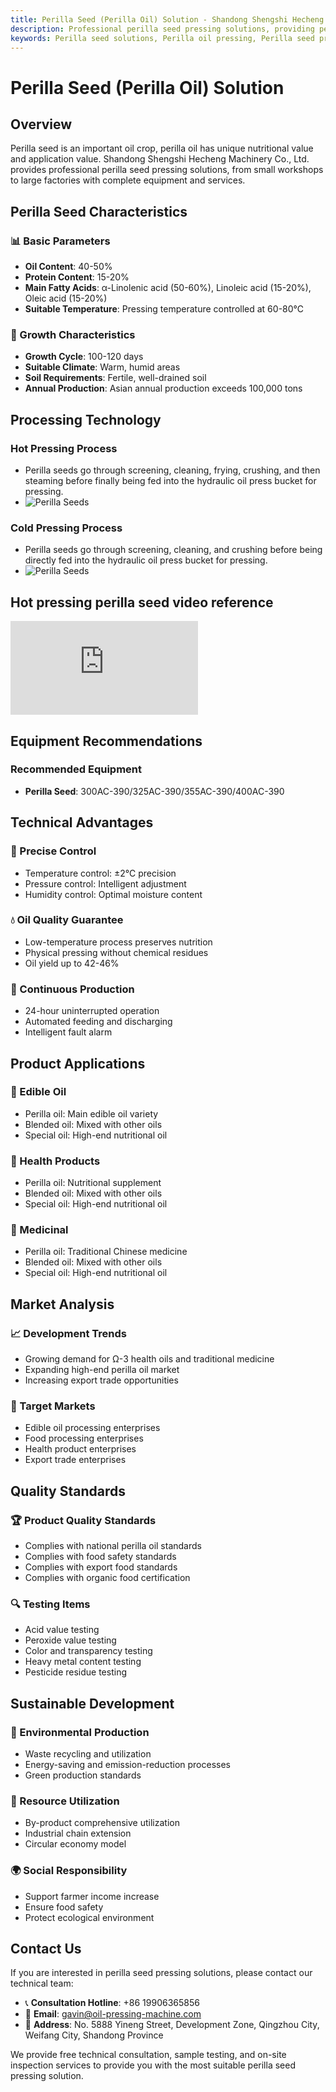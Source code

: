```yaml
---
title: Perilla Seed (Perilla Oil) Solution - Shandong Shengshi Hecheng Machinery Co., Ltd.
description: Professional perilla seed pressing solutions, providing perilla oil processing equipment and technical services, oil content 40-50%, rich in α-linolenic acid, using cold pressing process to preserve nutrition, meeting Ω-3 health oil and traditional medicine needs.
keywords: Perilla seed solutions, Perilla oil pressing, Perilla seed processing equipment, Perilla oil production line, Perilla seed cold pressing process, Perilla seed oil press, Perilla oil extraction, Perilla seed oilseed processing, Perilla oil pressing equipment, Perilla oil, Ω-3 health oil
---
```


# Perilla Seed (Perilla Oil) Solution

## Overview

Perilla seed is an important oil crop, perilla oil has unique nutritional value and application value. Shandong Shengshi Hecheng Machinery Co., Ltd. provides professional perilla seed pressing solutions, from small workshops to large factories with complete equipment and services.

## Perilla Seed Characteristics

### 📊 Basic Parameters
- **Oil Content**: 40-50%
- **Protein Content**: 15-20%
- **Main Fatty Acids**: α-Linolenic acid (50-60%), Linoleic acid (15-20%), Oleic acid (15-20%)
- **Suitable Temperature**: Pressing temperature controlled at 60-80℃

### 🌱 Growth Characteristics
- **Growth Cycle**: 100-120 days
- **Suitable Climate**: Warm, humid areas
- **Soil Requirements**: Fertile, well-drained soil
- **Annual Production**: Asian annual production exceeds 100,000 tons

## Processing Technology

### Hot Pressing Process
- Perilla seeds go through screening, cleaning, frying, crushing, and then steaming before finally being fed into the hydraulic oil press bucket for pressing.
- ![Perilla Seeds](/images/紫苏热榨工艺概览_An%20Overview%20of%20the%20Hot%20Pressing%20Process%20of%20Perilla.png)

### Cold Pressing Process
- Perilla seeds go through screening, cleaning, and crushing before being directly fed into the hydraulic oil press bucket for pressing.
- ![Perilla Seeds](/images/紫苏冷榨工艺概览_An%20Overview%20of%20the%20Cold%20Pressing%20Process%20of%20Perilla.png)

## Hot pressing perilla seed video reference

<div class="video-container">
  <iframe src="https://www.youtube.com/embed/mPu9Fmnkg4Q" frameborder="0" allow="accelerometer; autoplay; clipboard-write; encrypted-media; gyroscope; picture-in-picture" allowfullscreen></iframe>
</div>

## Equipment Recommendations

### Recommended Equipment
- **Perilla Seed**: 300AC-390/325AC-390/355AC-390/400AC-390

## Technical Advantages

### 🎯 Precise Control
- Temperature control: ±2℃ precision
- Pressure control: Intelligent adjustment
- Humidity control: Optimal moisture content

### 💧 Oil Quality Guarantee
- Low-temperature process preserves nutrition
- Physical pressing without chemical residues
- Oil yield up to 42-46%

### 🔄 Continuous Production
- 24-hour uninterrupted operation
- Automated feeding and discharging
- Intelligent fault alarm

## Product Applications

### 🍳 Edible Oil
- Perilla oil: Main edible oil variety
- Blended oil: Mixed with other oils
- Special oil: High-end nutritional oil

### 💊 Health Products
- Perilla oil: Nutritional supplement
- Blended oil: Mixed with other oils
- Special oil: High-end nutritional oil

### 💊 Medicinal
- Perilla oil: Traditional Chinese medicine
- Blended oil: Mixed with other oils
- Special oil: High-end nutritional oil

## Market Analysis

### 📈 Development Trends
- Growing demand for Ω-3 health oils and traditional medicine
- Expanding high-end perilla oil market
- Increasing export trade opportunities

### 🎯 Target Markets
- Edible oil processing enterprises
- Food processing enterprises
- Health product enterprises
- Export trade enterprises

## Quality Standards

### 🏆 Product Quality Standards
- Complies with national perilla oil standards
- Complies with food safety standards
- Complies with export food standards
- Complies with organic food certification

### 🔍 Testing Items
- Acid value testing
- Peroxide value testing
- Color and transparency testing
- Heavy metal content testing
- Pesticide residue testing

## Sustainable Development

### 🌱 Environmental Production
- Waste recycling and utilization
- Energy-saving and emission-reduction processes
- Green production standards

### 🔄 Resource Utilization
- By-product comprehensive utilization
- Industrial chain extension
- Circular economy model

### 🌍 Social Responsibility
- Support farmer income increase
- Ensure food safety
- Protect ecological environment

## Contact Us

If you are interested in perilla seed pressing solutions, please contact our technical team:

- 📞 **Consultation Hotline**: +86 19906365856
- 📧 **Email**: gavin@oil-pressing-machine.com
- 📍 **Address**: No. 5888 Yineng Street, Development Zone, Qingzhou City, Weifang City, Shandong Province

We provide free technical consultation, sample testing, and on-site inspection services to provide you with the most suitable perilla seed pressing solution.
